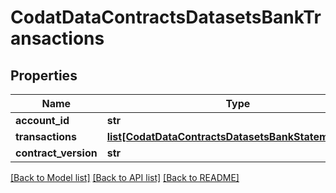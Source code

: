 # CodatDataContractsDatasetsBankTransactions

## Properties
Name | Type | Description | Notes
------------ | ------------- | ------------- | -------------
**account_id** | **str** |  | [optional] 
**transactions** | [**list[CodatDataContractsDatasetsBankStatementLine]**](CodatDataContractsDatasetsBankStatementLine.md) |  | [optional] 
**contract_version** | **str** |  | [optional] 

[[Back to Model list]](../README.md#documentation-for-models) [[Back to API list]](../README.md#documentation-for-api-endpoints) [[Back to README]](../README.md)

